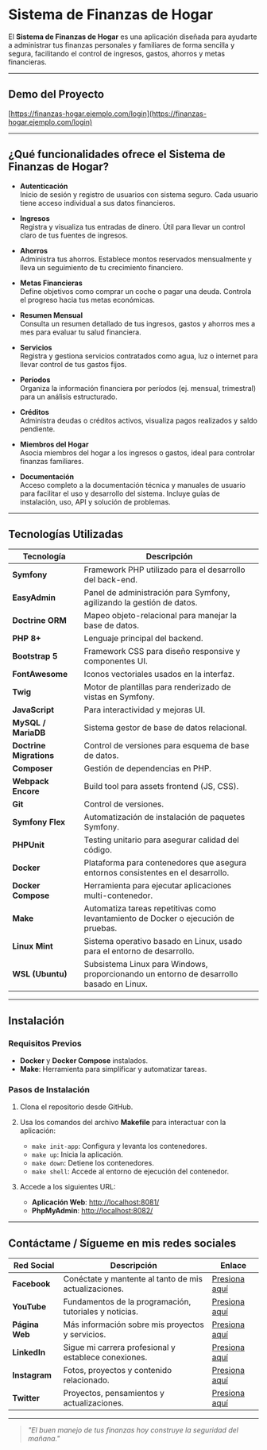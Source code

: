 # Sistema de Finanzas de Hogar

El **Sistema de Finanzas de Hogar** es una aplicación diseñada para ayudarte a administrar tus finanzas personales y familiares de forma sencilla y segura, facilitando el control de ingresos, gastos, ahorros y metas financieras.

---

## Demo del Proyecto  

[https://finanzas-hogar.ejemplo.com/login](https://finanzas-hogar.ejemplo.com/login)

---

## ¿Qué funcionalidades ofrece el Sistema de Finanzas de Hogar?

- **Autenticación**  
  Inicio de sesión y registro de usuarios con sistema seguro. Cada usuario tiene acceso individual a sus datos financieros.

- **Ingresos**  
  Registra y visualiza tus entradas de dinero. Útil para llevar un control claro de tus fuentes de ingresos.

- **Ahorros**  
  Administra tus ahorros. Establece montos reservados mensualmente y lleva un seguimiento de tu crecimiento financiero.

- **Metas Financieras**  
  Define objetivos como comprar un coche o pagar una deuda. Controla el progreso hacia tus metas económicas.

- **Resumen Mensual**  
  Consulta un resumen detallado de tus ingresos, gastos y ahorros mes a mes para evaluar tu salud financiera.

- **Servicios**  
  Registra y gestiona servicios contratados como agua, luz o internet para llevar control de tus gastos fijos.

- **Períodos**  
  Organiza la información financiera por períodos (ej. mensual, trimestral) para un análisis estructurado.

- **Créditos**  
  Administra deudas o créditos activos, visualiza pagos realizados y saldo pendiente.

- **Miembros del Hogar**  
  Asocia miembros del hogar a los ingresos o gastos, ideal para controlar finanzas familiares.

- **Documentación**  
  Acceso completo a la documentación técnica y manuales de usuario para facilitar el uso y desarrollo del sistema. Incluye guías de instalación, uso, API y solución de problemas.

---

## Tecnologías Utilizadas  

| **Tecnología**           | **Descripción**                                                                                                              |
|--------------------------|------------------------------------------------------------------------------------------------------------------------------|
| **Symfony**              | Framework PHP utilizado para el desarrollo del back-end.                                                                    |
| **EasyAdmin**            | Panel de administración para Symfony, agilizando la gestión de datos.                                                       |
| **Doctrine ORM**         | Mapeo objeto-relacional para manejar la base de datos.                                                                       |
| **PHP 8+**               | Lenguaje principal del backend.                                                                                              |
| **Bootstrap 5**          | Framework CSS para diseño responsive y componentes UI.                                                                       |
| **FontAwesome**          | Iconos vectoriales usados en la interfaz.                                                                                    |
| **Twig**                 | Motor de plantillas para renderizado de vistas en Symfony.                                                                   |
| **JavaScript**           | Para interactividad y mejoras UI.                                                                                            |
| **MySQL / MariaDB**      | Sistema gestor de base de datos relacional.                                                                                  |
| **Doctrine Migrations**  | Control de versiones para esquema de base de datos.                                                                           |
| **Composer**             | Gestión de dependencias en PHP.                                                                                              |
| **Webpack Encore**       | Build tool para assets frontend (JS, CSS).                                                                                   |
| **Git**                  | Control de versiones.                                                                                                        |
| **Symfony Flex**          | Automatización de instalación de paquetes Symfony.                                                                           |
| **PHPUnit**              | Testing unitario para asegurar calidad del código.                                                                           |
| **Docker**               | Plataforma para contenedores que asegura entornos consistentes en el desarrollo.                                             |
| **Docker Compose**       | Herramienta para ejecutar aplicaciones multi-contenedor.                                                                    |
| **Make**                 | Automatiza tareas repetitivas como levantamiento de Docker o ejecución de pruebas.                                           |
| **Linux Mint**           | Sistema operativo basado en Linux, usado para el entorno de desarrollo.                                                      |
| **WSL (Ubuntu)**         | Subsistema Linux para Windows, proporcionando un entorno de desarrollo basado en Linux.                                      |

---

## Instalación  

### Requisitos Previos  

- **Docker** y **Docker Compose** instalados.  
- **Make**: Herramienta para simplificar y automatizar tareas.  

### Pasos de Instalación  

1. Clona el repositorio desde GitHub.  
2. Usa los comandos del archivo **Makefile** para interactuar con la aplicación:  
   - `make init-app`: Configura y levanta los contenedores.  
   - `make up`: Inicia la aplicación.  
   - `make down`: Detiene los contenedores.  
   - `make shell`: Accede al entorno de ejecución del contenedor.  

3. Accede a los siguientes URL:
   - **Aplicación Web**: [http://localhost:8081/](http://localhost:8081/)
   - **PhpMyAdmin**: [http://localhost:8082/](http://localhost:8082/)

---

## Contáctame / Sígueme en mis redes sociales

| Red Social   | Descripción                                              | Enlace                   |
|--------------|----------------------------------------------------------|--------------------------|
| **Facebook** | Conéctate y mantente al tanto de mis actualizaciones.    | [Presiona aquí](https://facebook.com/tu-usuario) |
| **YouTube**  | Fundamentos de la programación, tutoriales y noticias.   | [Presiona aquí](https://youtube.com/tu-canal)     |
| **Página Web** | Más información sobre mis proyectos y servicios.        | [Presiona aquí](https://tusitio.com)              |
| **LinkedIn** | Sigue mi carrera profesional y establece conexiones.     | [Presiona aquí](https://linkedin.com/in/tu-usuario) |
| **Instagram**| Fotos, proyectos y contenido relacionado.                 | [Presiona aquí](https://instagram.com/tu-usuario) |
| **Twitter**  | Proyectos, pensamientos y actualizaciones.                | [Presiona aquí](https://twitter.com/tu-usuario)   |

---
> _"El buen manejo de tus finanzas hoy construye la seguridad del mañana."_
